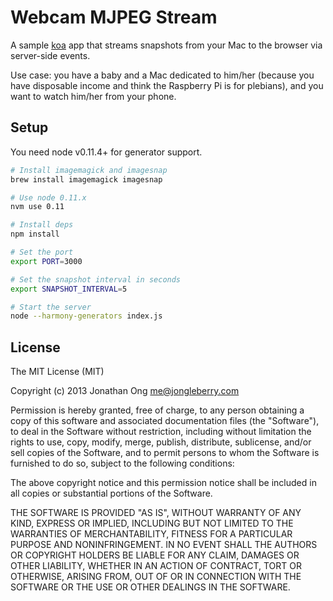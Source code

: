 # Webcam MJPEG Stream

A sample [koa](https://github.com/koajs/koa) app that streams snapshots from your Mac to the browser via server-side events.

Use case: you have a baby and a Mac dedicated to him/her (because you have disposable income and think the Raspberry Pi is for plebians), and you want to watch him/her from your phone.

## Setup

You need node v0.11.4+ for generator support.

```bash
# Install imagemagick and imagesnap
brew install imagemagick imagesnap

# Use node 0.11.x
nvm use 0.11

# Install deps
npm install

# Set the port
export PORT=3000

# Set the snapshot interval in seconds
export SNAPSHOT_INTERVAL=5

# Start the server
node --harmony-generators index.js
```

## License

The MIT License (MIT)

Copyright (c) 2013 Jonathan Ong me@jongleberry.com

Permission is hereby granted, free of charge, to any person obtaining a copy
of this software and associated documentation files (the "Software"), to deal
in the Software without restriction, including without limitation the rights
to use, copy, modify, merge, publish, distribute, sublicense, and/or sell
copies of the Software, and to permit persons to whom the Software is
furnished to do so, subject to the following conditions:

The above copyright notice and this permission notice shall be included in
all copies or substantial portions of the Software.

THE SOFTWARE IS PROVIDED "AS IS", WITHOUT WARRANTY OF ANY KIND, EXPRESS OR
IMPLIED, INCLUDING BUT NOT LIMITED TO THE WARRANTIES OF MERCHANTABILITY,
FITNESS FOR A PARTICULAR PURPOSE AND NONINFRINGEMENT. IN NO EVENT SHALL THE
AUTHORS OR COPYRIGHT HOLDERS BE LIABLE FOR ANY CLAIM, DAMAGES OR OTHER
LIABILITY, WHETHER IN AN ACTION OF CONTRACT, TORT OR OTHERWISE, ARISING FROM,
OUT OF OR IN CONNECTION WITH THE SOFTWARE OR THE USE OR OTHER DEALINGS IN
THE SOFTWARE.
